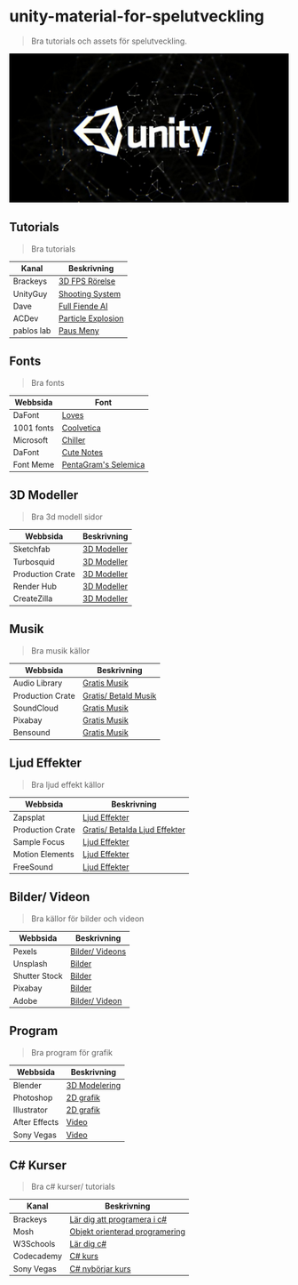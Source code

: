 # unity-material-for-spelutveckling
> Bra tutorials och assets för spelutveckling.

![alt text](UnityImage.jpg)

## Tutorials

> Bra tutorials

| Kanal | Beskrivning |
| ----------- | ----------- |
| Brackeys | [3D FPS Rörelse](https://youtu.be/XAC8U9-dTZU) |
| UnityGuy | [Shooting System](https://youtu.be/u0yksFw9PSs) | 
| Dave     | [Full Fiende AI](https://youtu.be/UjkSFoLxesw) |
| ACDev | [Particle Explosion](https://youtu.be/BXh6LC1H5S0) | 
| pablos lab | [Paus Meny](https://youtu.be/J1x6cSTGQO8) |


## Fonts

> Bra fonts

| Webbsida | Font |
| ----------- | ----------- |
| DaFont | [Loves](https://www.dafont.com/loves.font) |
| 1001 fonts | [Coolvetica](https://www.1001fonts.com/coolvetica-font.html) | 
| Microsoft     | [Chiller](https://docs.microsoft.com/en-us/typography/font-list/chiller) |
| DaFont | [Cute Notes](https://www.dafont.com/cute-notes.font) | 
| Font Meme | [PentaGram's Selemica](https://fontmeme.com/fonts/pentagram-s-salemica-font/) |

## 3D Modeller

> Bra 3d modell sidor

| Webbsida | Beskrivning |
| ----------- | ----------- |
| Sketchfab | [3D Modeller](https://sketchfab.com/features/free-3d-models) |
| Turbosquid | [3D Modeller](https://www.turbosquid.com/Search/3D-Models/free) | 
| Production Crate | [3D Modeller](https://www.productioncrate.com/3D/models.html) |
| Render Hub | [3D Modeller](https://www.renderhub.com/free-3d-models-page4) | 
| CreateZilla | [3D Modeller](https://creazilla.com/sections/3-3d-models?page=2) |

## Musik

> Bra musik källor

| Webbsida | Beskrivning |
| ----------- | ----------- |
| Audio Library | [Gratis Musik](https://www.youtube.com/c/audiolibrary-channel) |
| Production Crate | [Gratis/ Betald Musik](https://sfx.productioncrate.com/royalty-free-music-categories.html) | 
| SoundCloud | [Gratis Musik](https://soundcloud.com/fm_freemusic) |
| Pixabay | [Gratis Musik](https://pixabay.com/music/) | 
| Bensound | [Gratis Musik](https://www.bensound.com/) |


## Ljud Effekter

> Bra ljud effekt källor

| Webbsida | Beskrivning |
| ----------- | ----------- |
| Zapsplat | [Ljud Effekter](https://www.zapsplat.com/) |
| Production Crate | [Gratis/ Betalda Ljud Effekter](https://sfx.productioncrate.com/sound-fx-categories.html) | 
| Sample Focus | [Ljud Effekter](https://samplefocus.com/tag/sfx) |
| Motion Elements | [Ljud Effekter](https://www.motionelements.com/free/sound-effects) | 
| FreeSound | [Ljud Effekter](https://freesound.org/browse/tags/sound-effects/) |

## Bilder/ Videon

> Bra källor för bilder och videon

| Webbsida | Beskrivning |
| ----------- | ----------- |
| Pexels | [Bilder/ Videons](https://www.pexels.com/) |
| Unsplash | [Bilder](https://unsplash.com/images/stock) | 
| Shutter Stock | [Bilder](https://www.shutterstock.com/photos) |
| Pixabay | [Bilder](https://pixabay.com/photos/) | 
| Adobe | [Bilder/ Videon](https://stock.adobe.com/fi/) |

## Program

> Bra program för grafik

| Webbsida | Beskrivning |
| ----------- | ----------- |
| Blender | [3D Modelering](https://www.blender.org/) |
| Photoshop | [2D grafik](https://www.adobe.com/products/photoshop.html) | 
| Illustrator | [2D grafik](https://www.adobe.com/products/illustrator/free-trial-download.html) |
| After Effects | [Video](https://www.adobe.com/products/aftereffects.html) | 
| Sony Vegas | [Video](https://www.vegascreativesoftware.com/us/vegas-pro/) |

## C# Kurser

> Bra c# kurser/ tutorials

| Kanal | Beskrivning |
| ----------- | ----------- |
| Brackeys | [Lär dig att programera i c#](https://youtube.com/playlist?list=PLPV2KyIb3jR4CtEelGPsmPzlvP7ISPYzR) |
| Mosh | [Objekt orienterad programering](https://youtu.be/pTB0EiLXUC8) | 
| W3Schools | [Lär dig c#](https://www.w3schools.com/cs/index.php) |
| Codecademy | [C# kurs](https://www.codecademy.com/learn/learn-c-sharp) | 
| Sony Vegas | [C# nybörjar kurs](https://www.youtube.com/watch?v=GhQdlIFylQ8) |








